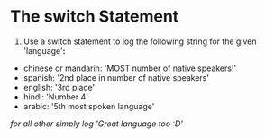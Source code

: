 # The switch Statement

1. Use a switch statement to log the following string for the given 'language'**:**

- chinese or mandarin: 'MOST number of native speakers!'
- spanish: '2nd place in number of native speakers'
- english: '3rd place'
- hindi: 'Number 4'
- arabic: '5th most spoken language'

_for all other simply log 'Great language too :D'_
